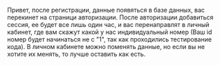 Привет, после регистрации, данные появяться в базе данных, вас перекинет на страници авторизации.
После авторизации добавиться сессия, ее будет все лишь один час, и вас перенаправлят в личный кабинет, где вам скажут какой у нас индивидуальный номер (Ваш id номер будет начинаться не с "1", так как проходились тестирование кода). В личном кабинете можно поменять данные, но если вы не хотите их менять, то лучше оставить как есть. 